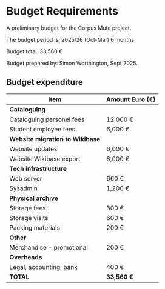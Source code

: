 # Budget Requirements

A preliminary budget for the Corpus Mute project.

The budget period is: 2025/26 (Oct-Mar) 6 months

Budget total: 33,560 €

Budget prepared by: Simon Worthington, Sept 2025.

## Budget expenditure 

| Item                              | Amount Euro (€) |
|-----------------------------------|-----------------|
| **Cataloguing**                   |                 |
| Cataloguing personel fees         | 12,000 €        |
| Student employee fees             | 6,000 €         |
| **Website migration to Wikibase** |                 |
| Website updates                   | 6,000 €         |
| Website Wikibase export           | 6,000 €         |
| **Tech infrastructure**           |                 |
| Web server                        | 660 €           |
| Sysadmin                          | 1,200 €         |
| **Physical archive**              |                 |
| Storage fees                      | 300 €           |
| Storage visits                    | 600 €           |
| Packing materials                 | 200 €           |
| **Other**                         |                 |
| Merchandise - promotional         | 200 €           |
| **Overheads**                     |                 |
| Legal, accounting, bank           | 400 €           |
| **TOTAL**                         | **33,560 €**    |

